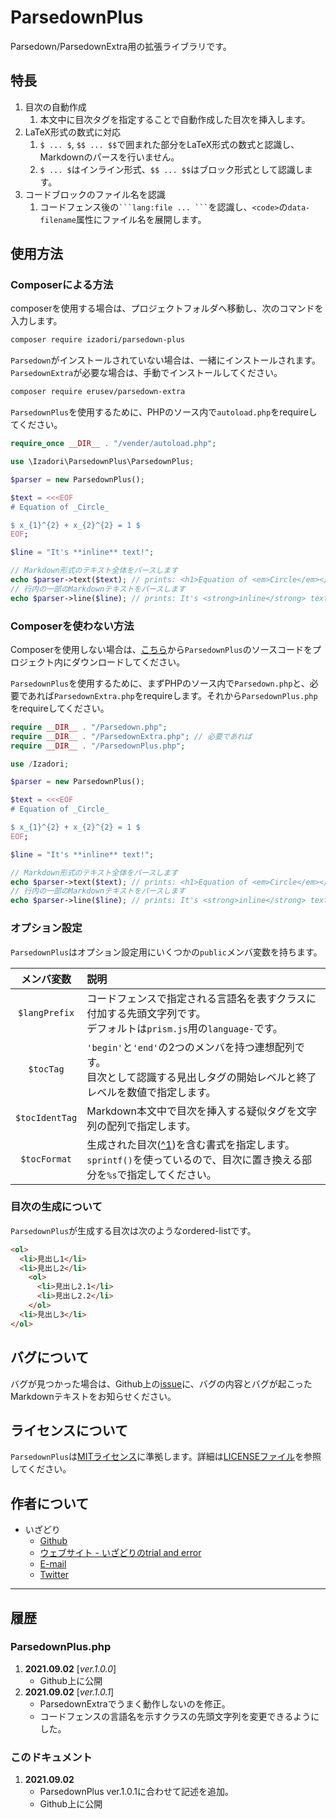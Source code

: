 # ParsedownPlus

Parsedown/ParsedownExtra用の拡張ライブラリです。

## 特長

1. 目次の自動作成
   1. 本文中に目次タグを指定することで自動作成した目次を挿入します。
2. LaTeX形式の数式に対応
   1. `$ ... $`, `$$ ... $$`で囲まれた部分をLaTeX形式の数式と認識し、Markdownのパースを行いません。
   2. `$ ... $`はインライン形式、`$$ ... $$`はブロック形式として認識します。
3. コードブロックのファイル名を認識
   1. コードフェンス後の` ```lang:file ... ``` `を認識し、`<code>`の`data-filename`属性にファイル名を展開します。

## 使用方法

### Composerによる方法

composerを使用する場合は、プロジェクトフォルダへ移動し、次のコマンドを入力します。  

```bash
composer require izadori/parsedown-plus
```

`Parsedown`がインストールされていない場合は、一緒にインストールされます。`ParsedownExtra`が必要な場合は、手動でインストールしてください。

```bash
composer require erusev/parsedown-extra
```

`ParsedownPlus`を使用するために、PHPのソース内で`autoload.php`をrequireしてください。

```php
require_once __DIR__ . "/vender/autoload.php";

use \Izadori\ParsedownPlus\ParsedownPlus;

$parser = new ParsedownPlus();

$text = <<<EOF
# Equation of _Circle_

$ x_{1}^{2} + x_{2}^{2} = 1 $
EOF;

$line = "It's **inline** text!";

// Markdown形式のテキスト全体をパースします
echo $parser->text($text); // prints: <h1>Equation of <em>Circle</em></h1> <p>$  x_{1}^{2} + x_{2}^{2} = 1  $</p>
// 行内の一部のMarkdownテキストをパースします
echo $parser->line($line); // prints: It's <strong>inline</strong> text!
```

### Composerを使わない方法

Composerを使用しない場合は、[こちら](https://github.com/Izadori/parsedown-plus/blob/main/parsedown-plus/ParsedownPlus.php)から`ParsedownPlus`のソースコードをプロジェクト内にダウンロードしてください。

`ParsedownPlus`を使用するために、まずPHPのソース内で`Parsedown.php`と、必要であれば`ParsedownExtra.php`をrequireします。それから`ParsedownPlus.php`をrequireしてください。

```php
require __DIR__ . "/Parsedown.php";
require __DIR__ . "/ParsedownExtra.php"; // 必要であれば
require __DIR__ . "/ParsedownPlus.php";

use /Izadori;

$parser = new ParsedownPlus();

$text = <<<EOF
# Equation of _Circle_

$ x_{1}^{2} + x_{2}^{2} = 1 $
EOF;

$line = "It's **inline** text!";

// Markdown形式のテキスト全体をパースします
echo $parser->text($text); // prints: <h1>Equation of <em>Circle</em></h1> <p>$  x_{1}^{2} + x_{2}^{2} = 1  $</p>
// 行内の一部のMarkdownテキストをパースします
echo $parser->line($line); // prints: It's <strong>inline</strong> text!
```

### オプション設定

`ParsedownPlus`はオプション設定用にいくつかの`public`メンバ変数を持ちます。

|メンバ変数|説明|
|:-:|:--|
|`$langPrefix`|コードフェンスで指定される言語名を表すクラスに付加する先頭文字列です。<br>デフォルトは`prism.js`用の`language-`です。|
|`$tocTag`|`'begin'`と`'end'`の2つのメンバを持つ連想配列です。<br>目次として認識する見出しタグの開始レベルと終了レベルを数値で指定します。|
|`$tocIdentTag`|Markdown本文中で目次を挿入する疑似タグを文字列の配列で指定します。|
|`$tocFormat`|生成された目次([^1](#目次の生成について))を含む書式を指定します。<br>`sprintf()`を使っているので、目次に置き換える部分を`%s`で指定してください。|

### 目次の生成について

`ParsedownPlus`が生成する目次は次のようなordered-listです。

```html
<ol>
  <li>見出し1</li>
  <li>見出し2</li>
    <ol>
      <li>見出し2.1</li>
      <li>見出し2.2</li>
    </ol>
  <li>見出し3</li>
</ol>
```

## バグについて

バグが見つかった場合は、Github上の[issue](https://github.com/izadori/parsedown-plus/issues/new)に、バグの内容とバグが起こったMarkdownテキストをお知らせください。

## ライセンスについて

`ParsedownPlus`は[MITライセンス](http://opensource.org/licenses/MIT)に準拠します。詳細は[LICENSEファイル](https://github.com/izadori/parsedown-plus/LICENSE)を参照してください。

## 作者について

- いざどり
  - [Github](https://github.com/izadori/parsedown-plus/)
  - [ウェブサイト - いざどりのtrial and error](https://izadori.net/)
  - [E-mail](mailto:izadori.trial.and.error@gmail.com)
  - [Twitter](https://twitter.com/izadori97362)

---

## 履歴

### ParsedownPlus.php

1. __2021.09.02__ [_ver.1.0.0_]
   - Github上に公開
2. __2021.09.02__ [_ver.1.0.1_]
   - ParsedownExtraでうまく動作しないのを修正。
   - コードフェンスの言語名を示すクラスの先頭文字列を変更できるようにした。

### このドキュメント

1. __2021.09.02__
   - ParsedownPlus ver.1.0.1に合わせて記述を追加。
   - Github上に公開
